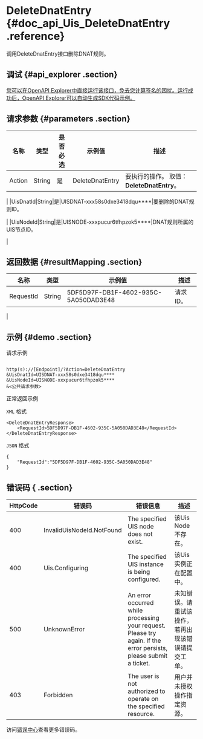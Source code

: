 # DeleteDnatEntry {#doc_api_Uis_DeleteDnatEntry .reference}

调用DeleteDnatEntry接口删除DNAT规则。

## 调试 {#api_explorer .section}

[您可以在OpenAPI Explorer中直接运行该接口，免去您计算签名的困扰。运行成功后，OpenAPI Explorer可以自动生成SDK代码示例。](https://api.aliyun.com/#product=Uis&api=DeleteDnatEntry&type=RPC&version=2018-08-21)

## 请求参数 {#parameters .section}

|名称|类型|是否必选|示例值|描述|
|--|--|----|---|--|
|Action|String|是|DeleteDnatEntry|要执行的操作。 取值：**DeleteDnatEntry**。

 |
|UisDnatId|String|是|UISDNAT-xxx58s0dxe3418dqu\*\*\*\*|要删除的DNAT规则ID。

 |
|UisNodeId|String|是|UISNODE-xxxpucur6tfhpzok5\*\*\*\*|DNAT规则所属的UIS节点ID。

 |

## 返回数据 {#resultMapping .section}

|名称|类型|示例值|描述|
|--|--|---|--|
|RequestId|String|5DF5D97F-DB1F-4602-935C-5A050DAD3E48|请求ID。

 |

## 示例 {#demo .section}

请求示例

``` {#request_demo}

http(s)://[Endpoint]/?Action=DeleteDnatEntry
&UisDnatId=UISDNAT-xxx58s0dxe3418dqu****
&UisNodeId=UISNODE-xxxpucur6tfhpzok5****
&<公共请求参数>

```

正常返回示例

`XML` 格式

``` {#xml_return_success_demo}
<DeleteDnatEntryResponse>
    <RequestId>5DF5D97F-DB1F-4602-935C-5A050DAD3E48</RequestId>
</DeleteDnatEntryResponse>
```

`JSON` 格式

``` {#json_return_success_demo}
{
	"RequestId":"5DF5D97F-DB1F-4602-935C-5A050DAD3E48"
}
```

## 错误码 { .section}

|HttpCode|错误码|错误信息|描述|
|--------|---|----|--|
|400|InvalidUisNodeId.NotFound|The specified UIS node does not exist.|该Uis Node不存在。|
|400|Uis.Configuring|The specified UIS instance is being configured.|该Uis实例正在配置中。|
|500|UnknownError|An error occurred while processing your request. Please try again. If the error persists, please submit a ticket.|未知错误。请重试该操作，若再出现该错误请提交工单。|
|403|Forbidden|The user is not authorized to operate on the specified resource.|用户并未授权操作指定资源。|

访问[错误中心](https://error-center.aliyun.com/status/product/Uis)查看更多错误码。

